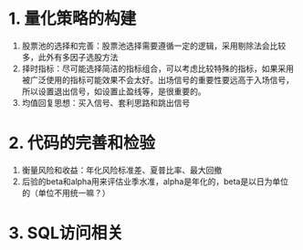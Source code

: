 # 1. 量化策略的构建
1. 股票池的选择和完善：股票池选择需要遵循一定的逻辑，采用剔除法会比较多，此外有多因子选股方法
2. 择时指标：尽可能选择简洁的指标组合，可以考虑比较特殊的指标，如果采用被广泛使用的指标可能效果不会太好。出场信号的重要性要远高于入场信号，所以设置退出信号，如设置止盈线等，是很重要的。
3. 均值回复思想：买入信号、套利思路和跳出信号
# 2. 代码的完善和检验
1. 衡量风险和收益：年化风险标准差、夏普比率、最大回撤
2. 后验的beta和alpha用来评估业季水准，alpha是年化的，beta是以日为单位的（单位不用统一嘛？）
# 3. SQL访问相关